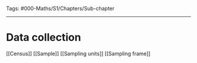 Tags: #000-Maths/S1/Chapters/Sub-chapter 

---
# Data collection
[[Census]]
[[Sample]]
[[Sampling units]]
[[Sampling frame]]
